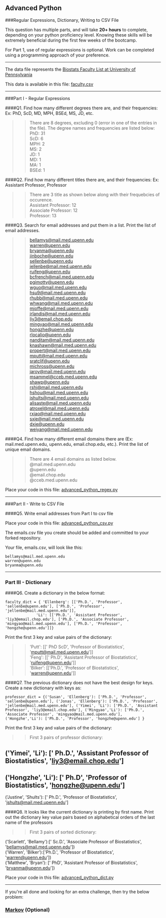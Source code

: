 ## Advanced Python    

###Regular Expressions, Dictionary, Writing to CSV File  

This question has multiple parts, and will take **20+ hours** to complete, depending on your python proficiency level.  Knowing these skills will be extremely beneficial during the first few weeks of the bootcamp.

For Part 1, use of regular expressions is optional.  Work can be completed using a programming approach of your preference. 

---

The data file represents the [Biostats Faculty List at University of Pennsylvania](http://www.med.upenn.edu/cceb/biostat/faculty.shtml)

This data is available in this file:  [faculty.csv](python/faculty.csv)

--- 

###Part I - Regular Expressions  


####Q1. Find how many different degrees there are, and their frequencies: Ex:  PhD, ScD, MD, MPH, BSEd, MS, JD, etc.

>> There are 8 degrees, excluding 0 (error in one of the entries in the file). The degree names and frequencies are listed below:  
PhD: 31  
ScD: 6  
MPH: 2  
MS: 2  
JD: 1  
MD: 1  
MA: 1  
BSEd: 1  
    


####Q2. Find how many different titles there are, and their frequencies:  Ex:  Assistant Professor, Professor

>> There are 3 title as shown below along with their frequebcies of occurence.  
Assistant Professor: 12  
Associate Professor: 12  
Professor: 13  


####Q3. Search for email addresses and put them in a list.  Print the list of email addresses.

>> bellamys@mail.med.upenn.edu  
warren@upenn.edu  
bryanma@upenn.edu  
jinboche@upenn.edu  
sellenbe@upenn.edu  
jellenbe@mail.med.upenn.edu  
ruifeng@upenn.edu  
bcfrench@mail.med.upenn.edu  
pgimotty@upenn.edu  
wguo@mail.med.upenn.edu  
hsu9@mail.med.upenn.edu  
rhubb@mail.med.upenn.edu  
whwang@mail.med.upenn.edu  
mjoffe@mail.med.upenn.edu  
jrlandis@mail.med.upenn.edu  
liy3@email.chop.edu  
mingyao@mail.med.upenn.edu  
hongzhe@upenn.edu  
rlocalio@upenn.edu  
nanditam@mail.med.upenn.edu  
knashawn@mail.med.upenn.edu  
propert@mail.med.upenn.edu  
mputt@mail.med.upenn.edu  
sratclif@upenn.edu  
michross@upenn.edu  
jaroy@mail.med.upenn.edu  
msammel@cceb.med.upenn.edu  
shawp@upenn.edu  
rshi@mail.med.upenn.edu  
hshou@mail.med.upenn.edu  
jshults@mail.med.upenn.edu  
alisaste@mail.med.upenn.edu  
atroxel@mail.med.upenn.edu  
rxiao@mail.med.upenn.edu  
sxie@mail.med.upenn.edu  
dxie@upenn.edu  
weiyang@mail.med.upenn.edu  


####Q4. Find how many different email domains there are (Ex:  mail.med.upenn.edu, upenn.edu, email.chop.edu, etc.).  Print the list of unique email domains.

>> There are 4 email domains as listed below.  
@mail.med.upenn.edu  
@upenn.edu  
@email.chop.edu  
@cceb.med.upenn.edu  


Place your code in this file: [advanced_python_regex.py](python/advanced_python_regex.py)

---

###Part II - Write to CSV File

####Q5.  Write email addresses from Part I to csv file

Place your code in this file: [advanced_python_csv.py](python/advanced_python_csv.py)

The emails.csv file you create should be added and committed to your forked repository.

Your file, emails.csv, will look like this:
```
bellamys@mail.med.upenn.edu
warren@upenn.edu
bryanma@upenn.edu
```

---

### Part III - Dictionary

####Q6.  Create a dictionary in the below format:
```
faculty_dict = { 'Ellenberg': [['Ph.D.', 'Professor', 'sellenbe@upenn.edu'], ['Ph.D.', 'Professor', 'jellenbe@mail.med.upenn.edu']],
              'Li': [['Ph.D.', 'Assistant Professor', 'liy3@email.chop.edu'], ['Ph.D.', 'Associate Professor', 'mingyao@mail.med.upenn.edu'], ['Ph.D.', 'Professor', 'hongzhe@upenn.edu']]}
```
Print the first 3 key and value pairs of the dictionary:

>> 'Putt': [[' PhD ScD', 'Professor of Biostatistics', 'mputt@mail.med.upenn.edu']]  
'Feng': [[' Ph.D', 'Assistant Professor of Biostatistics', 'ruifeng@upenn.edu']]  
'Bilker': [['Ph.D.', 'Professor of Biostatistics', 'warren@upenn.edu']]  


####Q7.  The previous dictionary does not have the best design for keys.  Create a new dictionary with keys as:

```
professor_dict = {('Susan', 'Ellenberg'): ['Ph.D.', 'Professor', 'sellenbe@upenn.edu'], ('Jonas', 'Ellenberg'): ['Ph.D.', 'Professor', 'jellenbe@mail.med.upenn.edu'], ('Yimei', 'Li'): ['Ph.D.', 'Assistant Professor', 'liy3@email.chop.edu'], ('Mingyao','Li'): ['Ph.D.', 'Associate Professor', 'mingyao@mail.med.upenn.edu'], ('Hongzhe','Li'): ['Ph.D.', 'Professor', 'hongzhe@upenn.edu'] }
```
Print the first 3 key and value pairs of the dictionary:  

>> First 3 pairs of professor dictionary:   

('Yimei', 'Li'): [' Ph.D.', 'Assistant Professor of Biostatistics', 'liy3@email.chop.edu']   
 --- 
('Hongzhe', 'Li'): [' Ph.D', 'Professor of Biostatistics', 'hongzhe@upenn.edu']  
---
('Justine', 'Shults'): [' Ph.D.', 'Professor of Biostatistics', 'jshults@mail.med.upenn.edu']  

####Q8.  It looks like the current dictionary is printing by first name.  Print out the dictionary key value pairs based on alphabetical orders of the last name of the professors

>> First 3 pairs of sorted dictionary:  

('Scarlett', 'Bellamy'):[' Sc.D.', 'Associate Professor of Biostatistics', 'bellamys@mail.med.upenn.edu'])  
('Warren', 'Bilker'):['Ph.D.', 'Professor of Biostatistics', 'warren@upenn.edu'])  
('Matthew', 'Bryan'): [' PhD', 'Assistant Professor of Biostatistics', 'bryanma@upenn.edu'])

Place your code in this file: [advanced_python_dict.py](python/advanced_python_dict.py)

--- 

If you're all done and looking for an extra challenge, then try the below problem:  

### [Markov](python/markov.py) (Optional)

